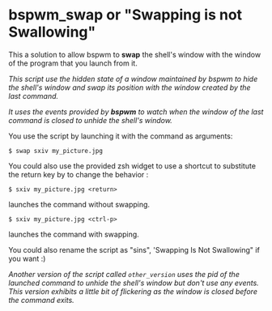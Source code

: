 # bspwm_swap or "Swapping is not Swallowing"
This a solution to allow bspwm to **swap** the shell's window with the window of the program that you launch from it.

*This script use the hidden state of a window maintained by bspwm to hide the shell's window and swap its position with the window created by the last command.*

*It uses the *events* provided by **bspwm** to watch when the window of the last command is closed to unhide the shell's window.*

You use the script by launching it with the command as arguments:
```
$ swap sxiv my_picture.jpg
```

You could also use the provided zsh widget to use a shortcut to substitute the return key by <ctrl-p> to change the behavior :
```
$ sxiv my_picture.jpg <return>
```
launches the command without swapping.
```
$ sxiv my_picture.jpg <ctrl-p>
```
launches the command with swapping.

You could also rename the script as "sins", 'Swapping Is Not Swallowing" if you want :)

*Another version of the script called ```other_version``` uses the pid of the launched command to unhide the shell's window but don't use any events. This version exhibits a little bit of flickering as the window is closed before the command exits.*
